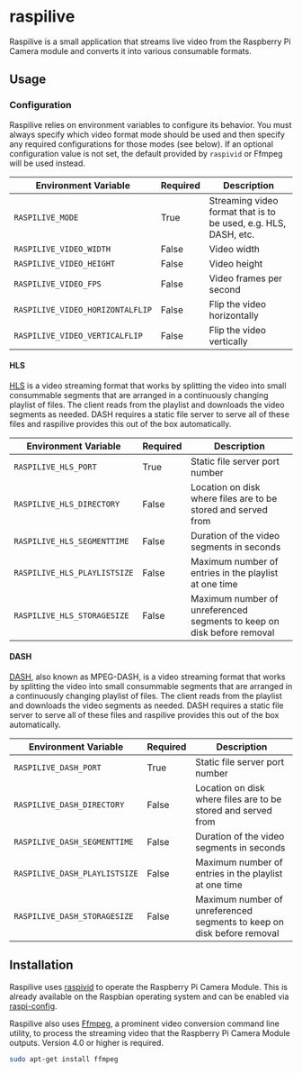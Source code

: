 # raspilive
Raspilive is a small application that streams live video from the Raspberry Pi Camera module and converts it into 
various consumable formats.

## Usage
### Configuration
Raspilive relies on environment variables to configure its behavior. You must always specify which video format mode
should be used and then specify any required configurations for those modes (see below). If an optional configuration
value is not set, the default provided by `raspivid` or Ffmpeg will be used instead.

| Environment Variable             | Required | Description                                                     |
| -------------------------------- | -------- | --------------------------------------------------------------- |
| `RASPILIVE_MODE`                 | True     | Streaming video format that is to be used, e.g. HLS, DASH, etc. |
| `RASPILIVE_VIDEO_WIDTH`          | False    | Video width                                                     |
| `RASPILIVE_VIDEO_HEIGHT`         | False    | Video height                                                    |
| `RASPILIVE_VIDEO_FPS`            | False    | Video frames per second                                         |
| `RASPILIVE_VIDEO_HORIZONTALFLIP` | False    | Flip the video horizontally                                     |
| `RASPILIVE_VIDEO_VERTICALFLIP`   | False    | Flip the video vertically                                       |

#### HLS
[HLS](https://en.wikipedia.org/wiki/HTTP_Live_Streaming) is a video streaming format that works by splitting the video
into small consummable segments that are arranged in a continuously changing playlist of files. The client reads from
the playlist and downloads the video segments as needed. DASH requires a static file server to serve all of these files
and raspilive provides this out of the box automatically.

| Environment Variable         | Required | Description                                                            |
| ---------------------------- | -------- | ---------------------------------------------------------------------- |
| `RASPILIVE_HLS_PORT`         | True     | Static file server port number                                         |
| `RASPILIVE_HLS_DIRECTORY`    | False    | Location on disk where files are to be stored and served from          |
| `RASPILIVE_HLS_SEGMENTTIME`  | False    | Duration of the video segments in seconds                              |
| `RASPILIVE_HLS_PLAYLISTSIZE` | False    | Maximum number of entries in the playlist at one time                  |
| `RASPILIVE_HLS_STORAGESIZE`  | False    | Maximum number of unreferenced segments to keep on disk before removal |

#### DASH
[DASH](https://en.wikipedia.org/wiki/Dynamic_Adaptive_Streaming_over_HTTP), also known as MPEG-DASH, is a video
streaming format that works by splitting the video into small consummable segments that are arranged in a continuously
changing playlist of files. The client reads from the playlist and downloads the video segments as needed. DASH
requires a static file server to serve all of these files and raspilive provides this out of the box automatically.

| Environment Variable         | Required | Description                                                            |
| ---------------------------- | -------- | ---------------------------------------------------------------------- |
| `RASPILIVE_DASH_PORT`         | True     | Static file server port number                                         |
| `RASPILIVE_DASH_DIRECTORY`    | False    | Location on disk where files are to be stored and served from          |
| `RASPILIVE_DASH_SEGMENTTIME`  | False    | Duration of the video segments in seconds                              |
| `RASPILIVE_DASH_PLAYLISTSIZE` | False    | Maximum number of entries in the playlist at one time                  |
| `RASPILIVE_DASH_STORAGESIZE`  | False    | Maximum number of unreferenced segments to keep on disk before removal |

## Installation
Raspilive uses [raspivid](https://www.raspberrypi.org/documentation/usage/camera/raspicam/raspivid.md) to operate the
Raspberry Pi Camera Module. This is already available on the Raspbian operating system and can be enabled via 
[raspi-config](https://www.raspberrypi.org/documentation/configuration/raspi-config.md).

Raspilive also uses [Ffmpeg](https://ffmpeg.org/), a prominent video conversion command line utility, to process the
streaming video that the Raspberry Pi Camera Module outputs. Version 4.0 or higher is required.
```zsh
sudo apt-get install ffmpeg
```
